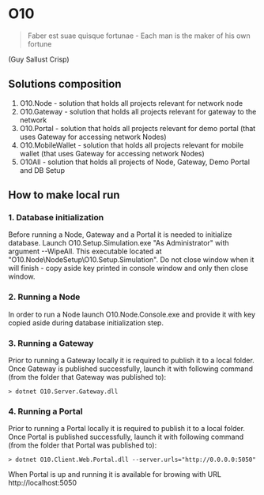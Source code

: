 # O10
>Faber est suae quisque fortunae - Each man is the maker of his own fortune

(Guy Sallust Crisp)

## Solutions composition
1. O10.Node - solution that holds all projects relevant for network node
2. O10.Gateway - solution that holds all projects relevant for gateway to the network
3. O10.Portal - solution that holds all projects relevant for demo portal (that uses Gateway for accessing network Nodes)
4. O10.MobileWallet - solution that holds all projects relevant for mobile wallet (that uses Gateway for accessing network Nodes)
5. O10All - solution that holds all projects of Node, Gateway, Demo Portal and DB Setup

## How to make local run

### 1. Database initialization
Before running a Node, Gateway and a Portal it is needed to initialize database. 
Launch O10.Setup.Simulation.exe "As Administrator" with argument --WipeAll. 
This executable located at "O10.Node\NodeSetup\O10.Setup.Simulation". 
Do not close window when it will finish - copy aside key printed in console window and only then close window.

### 2. Running a Node
In order to run a Node launch O10.Node.Console.exe and provide it with key copied aside during database initialization step.

### 3. Running a Gateway
Prior to running a Gateway locally it is required to publish it to a local folder.
Once Gateway is published successfully, launch it with following command (from the folder that Gateway was published to):

    > dotnet O10.Server.Gateway.dll

### 4. Running a Portal
Prior to running a Portal locally it is required to publish it to a local folder.
Once Portal is published successfully, launch it with following command (from the folder that Portal was published to):

    > dotnet O10.Client.Web.Portal.dll --server.urls="http://0.0.0.0:5050"

When Portal is up and running it is available for browing with URL http://localhost:5050
